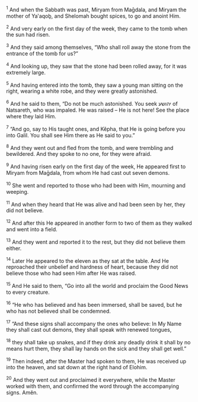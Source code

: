 <sup>1</sup> And when the Sabbath was past, Miryam from Maḡdala, and Miryam the mother of Ya‛aqoḇ, and Shelomah bought spices, to go and anoint Him.

<sup>2</sup> And very early on the first day of the week, they came to the tomb when the sun had risen.

<sup>3</sup> And they said among themselves, “Who shall roll away the stone from the entrance of the tomb for us?”

<sup>4</sup> And looking up, they saw that the stone had been rolled away, for it was extremely large.

<sup>5</sup> And having entered into the tomb, they saw a young man sitting on the right, wearing a white robe, and they were greatly astonished.

<sup>6</sup> And he said to them, “Do not be much astonished. You seek יהושע of Natsareth, who was impaled. He was raised – He is not here! See the place where they laid Him.

<sup>7</sup> “And go, say to His taught ones, and Kĕpha, that He is going before you into Galil. You shall see Him there as He said to you.”

<sup>8</sup> And they went out and fled from the tomb, and were trembling and bewildered. And they spoke to no one, for they were afraid.

<sup>9</sup> And having risen early on the first day of the week, He appeared first to Miryam from Maḡdala, from whom He had cast out seven demons.

<sup>10</sup> She went and reported to those who had been with Him, mourning and weeping.

<sup>11</sup> And when they heard that He was alive and had been seen by her, they did not believe.

<sup>12</sup> And after this He appeared in another form to two of them as they walked and went into a field.

<sup>13</sup> And they went and reported it to the rest, but they did not believe them either.

<sup>14</sup> Later He appeared to the eleven as they sat at the table. And He reproached their unbelief and hardness of heart, because they did not believe those who had seen Him after He was raised.

<sup>15</sup> And He said to them, “Go into all the world and proclaim the Good News to every creature.

<sup>16</sup> “He who has believed and has been immersed, shall be saved, but he who has not believed shall be condemned.

<sup>17</sup> “And these signs shall accompany the ones who believe: In My Name they shall cast out demons, they shall speak with renewed tongues,

<sup>18</sup> they shall take up snakes, and if they drink any deadly drink it shall by no means hurt them, they shall lay hands on the sick and they shall get well.”

<sup>19</sup> Then indeed, after the Master had spoken to them, He was received up into the heaven, and sat down at the right hand of Elohim.

<sup>20</sup> And they went out and proclaimed it everywhere, while the Master worked with them, and confirmed the word through the accompanying signs. Amĕn.

